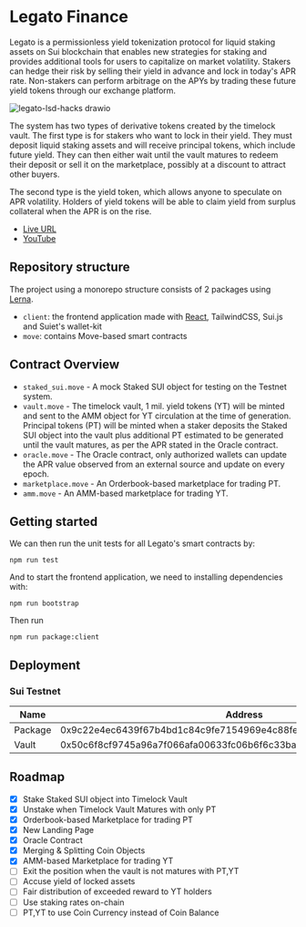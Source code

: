# Legato Finance

Legato is a permissionless yield tokenization protocol for liquid staking assets on Sui blockchain that enables new strategies for staking and provides additional tools for users to capitalize on market volatility. Stakers can hedge their risk by selling their yield in advance and lock in today's APR rate. Non-stakers can perform arbitrage on the APYs by trading these future yield tokens through our exchange platform.

![legato-lsd-hacks drawio](https://github.com/pisuthd/legato-finance/assets/18402217/557e9f25-4494-4dd3-ba1f-f4b07a3124a6)


The system has two types of derivative tokens created by the timelock vault. The first type is for stakers who want to lock in their yield. They must deposit liquid staking assets and will receive principal tokens, which include future yield. They can then either wait until the vault matures to redeem their deposit or sell it on the marketplace, possibly at a discount to attract other buyers.

The second type is the yield token, which allows anyone to speculate on APR volatility. Holders of yield tokens will be able to claim yield from surplus collateral when the APR is on the rise.





- [Live URL](https://app.legato.finance)
- [YouTube](https://youtu.be/r-t098SBnFo)

## Repository structure

The project using a monorepo structure consists of 2 packages using [Lerna](https://lerna.js.org).

- `client`: the frontend application made with [React](https://react.dev/), TailwindCSS, Sui.js and Suiet's wallet-kit
- `move`: contains Move-based smart contracts

## Contract Overview

- `staked_sui.move` - A mock Staked SUI object for testing on the Testnet system.
- `vault.move` - The timelock vault, 1 mil. yield tokens (YT) will be minted and sent to the AMM object for YT circulation at the time of generation. Principal tokens (PT) will be minted when a staker deposits the Staked SUI object into the vault plus additional PT estimated to be generated until the vault matures, as per the APR stated in the Oracle contract.
- `oracle.move` - The Oracle contract, only authorized wallets can update the APR value observed from an external source and update on every epoch.
- `marketplace.move` - An Orderbook-based marketplace for trading PT.
- `amm.move` - An AMM-based marketplace for trading YT.

## Getting started

We can then run the unit tests for all Legato's smart contracts by:

```
npm run test
```

And to start the frontend application, we need to installing dependencies with:

```
npm run bootstrap
```
Then run
```
npm run package:client
```

## Deployment

### Sui Testnet

Name | Address 
--- | --- 
Package | 0x9c22e4ec6439f67b4bd1c84c9fe7154969e4c88fe1b414602c1a4d56a54209f6
Vault | 0x50c6f8cf9745a96a7f066afa00633fc06b6f6c33ba7aba4c49de521f07eacf4c

## Roadmap

- [x] Stake Staked SUI object into Timelock Vault
- [x] Unstake when Timelock Vault Matures with only PT
- [x] Orderbook-based Marketplace for trading PT
- [x] New Landing Page
- [x] Oracle Contract
- [x] Merging & Splitting Coin Objects
- [x] AMM-based Marketplace for trading YT
- [ ] Exit the position when the vault is not matures with PT,YT
- [ ] Accuse yield of locked assets
- [ ] Fair distribution of exceeded reward to YT holders
- [ ] Use staking rates on-chain
- [ ] PT,YT to use Coin Currency instead of Coin Balance
